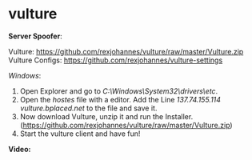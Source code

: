 # vulture
**Server Spoofer**:

Vulture: https://github.com/rexjohannes/vulture/raw/master/Vulture.zip
Vulture Configs: https://github.com/rexjohannes/vulture-settings

*Windows*:
1. Open Explorer and go to *C:\Windows\System32\drivers\etc*.
2. Open the *hostes* file with a editor. Add the Line *137.74.155.114 vulture.bplaced.net* to the file and save it.
3. Now download Vulture, unzip it and run the Installer. (https://github.com/rexjohannes/vulture/raw/master/Vulture.zip)
4. Start the vulture client and have fun!

**Video:**



